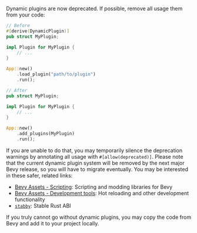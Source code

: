 Dynamic plugins are now deprecated. If possible, remove all usage them from your code:

```rust
// Before
#[derive(DynamicPlugin)]
pub struct MyPlugin;

impl Plugin for MyPlugin {
    // ...
}

App::new()
    .load_plugin("path/to/plugin")
    .run();

// After
pub struct MyPlugin;

impl Plugin for MyPlugin {
    // ...
}

App::new()
    .add_plugins(MyPlugin)
    .run();
```

If you are unable to do that, you may temporarily silence the deprecation warnings by annotating all usage with `#[allow(deprecated)]`. Please note that the current dynamic plugin system will be removed by the next major Bevy release, so you will have to migrate eventually. You may be interested in these safer, related links:

- [Bevy Assets - Scripting](https://bevyengine.org/assets/#scripting): Scripting and modding libraries for Bevy
- [Bevy Assets - Development tools](https://bevyengine.org/assets/#development-tools): Hot reloading and other development functionality
- [`stabby`](https://github.com/ZettaScaleLabs/stabby): Stable Rust ABI

If you truly cannot go without dynamic plugins, you may copy the code from Bevy and add it to your project locally.
